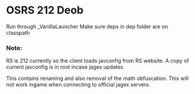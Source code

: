 # OSRS 212 Deob

Run through _VanillaLauncher
Make sure deps in dep folder are on classpath
### Note: 
RS is 212 currently so the client loads javconfig from RS website. A copy of current javconfig is in root incase jagex updates.

This contains renaming and also removal of the math obfuscation. This will not work ingame when connecting to official jagex servers.
